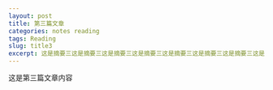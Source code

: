 ```yaml
---
layout: post
title: 第三篇文章
categories: notes reading
tags: Reading
slug: title3
excerpt: 这是摘要三这是摘要三这是摘要三这是摘要三这是摘要三这是摘要三这是摘要三这是摘要三这是摘要三这是摘要三这是摘要三这是摘要三这是摘要三这是摘要三这是摘要三这是摘要三这是摘要三这是摘要三
---
```

这是第三篇文章内容
